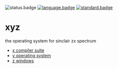 ![status.badge] [![language.badge]][language.url] [![standard.badge]][standard.url] 

# xyz

the operating system for sinclair zx spectrum

 * [x compiler suite](src/xc/README.md)
 * [y operating system](src/yos/README.md)
 * [z windows](src/zwin/README.md)
 
[language.url]:   https://isocpp.org/
[language.badge]: https://img.shields.io/badge/language-c-blue.svg

[standard.url]:   https://en.wikipedia.org/wiki/C_(programming_language)
[standard.badge]: https://img.shields.io/badge/standard-c11-blue.svg

[status.badge]:  https://img.shields.io/badge/status-development-red.svg
